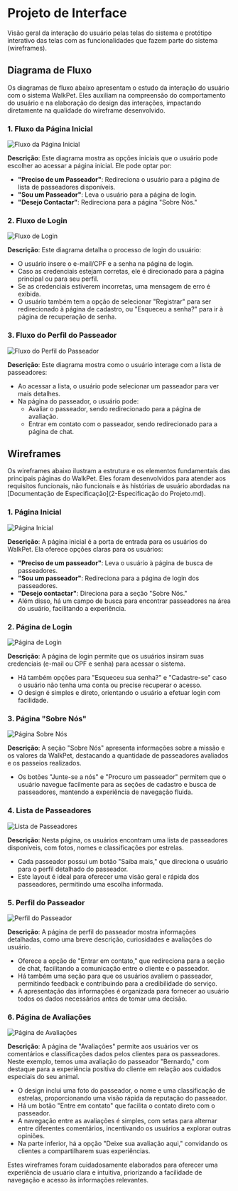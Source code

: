 
# Projeto de Interface

Visão geral da interação do usuário pelas telas do sistema e protótipo interativo das telas com as funcionalidades que fazem parte do sistema (wireframes).

## Diagrama de Fluxo

Os diagramas de fluxo abaixo apresentam o estudo da interação do usuário com o sistema WalkPet. Eles auxiliam na compreensão do comportamento do usuário e na elaboração do design das interações, impactando diretamente na qualidade do wireframe desenvolvido.

### 1. Fluxo da Página Inicial

![Fluxo da Página Inicial](img/fluxopaginainicial.png)

**Descrição**: Este diagrama mostra as opções iniciais que o usuário pode escolher ao acessar a página inicial. Ele pode optar por:
- **"Preciso de um Passeador"**: Redireciona o usuário para a página de lista de passeadores disponíveis.
- **"Sou um Passeador"**: Leva o usuário para a página de login.
- **"Desejo Contactar"**: Redireciona para a página "Sobre Nós."

### 2. Fluxo de Login

![Fluxo de Login](img/fluxologin.png)

**Descrição**: Este diagrama detalha o processo de login do usuário:
- O usuário insere o e-mail/CPF e a senha na página de login.
- Caso as credenciais estejam corretas, ele é direcionado para a página principal ou para seu perfil.
- Se as credenciais estiverem incorretas, uma mensagem de erro é exibida.
- O usuário também tem a opção de selecionar "Registrar" para ser redirecionado à página de cadastro, ou "Esqueceu a senha?" para ir à página de recuperação de senha.

### 3. Fluxo do Perfil do Passeador

![Fluxo do Perfil do Passeador](img/fluxopasseadores.png)

**Descrição**: Este diagrama mostra como o usuário interage com a lista de passeadores:
- Ao acessar a lista, o usuário pode selecionar um passeador para ver mais detalhes.
- Na página do passeador, o usuário pode:
  - Avaliar o passeador, sendo redirecionado para a página de avaliação.
  - Entrar em contato com o passeador, sendo redirecionado para a página de chat.

## Wireframes

Os wireframes abaixo ilustram a estrutura e os elementos fundamentais das principais páginas do WalkPet. Eles foram desenvolvidos para atender aos requisitos funcionais, não funcionais e às histórias de usuário abordadas na [Documentação de Especificação](2-Especificação do Projeto.md).

### 1. Página Inicial

![Página Inicial](img/Home.PNG)

**Descrição**: A página inicial é a porta de entrada para os usuários do WalkPet. Ela oferece opções claras para os usuários:
- **"Preciso de um passeador"**: Leva o usuário à página de busca de passeadores.
- **"Sou um passeador"**: Redireciona para a página de login dos passeadores.
- **"Desejo contactar"**: Direciona para a seção "Sobre Nós."
- Além disso, há um campo de busca para encontrar passeadores na área do usuário, facilitando a experiência.

### 2. Página de Login

![Página de Login](img/Login.PNG)

**Descrição**: A página de login permite que os usuários insiram suas credenciais (e-mail ou CPF e senha) para acessar o sistema.
- Há também opções para "Esqueceu sua senha?" e "Cadastre-se" caso o usuário não tenha uma conta ou precise recuperar o acesso.
- O design é simples e direto, orientando o usuário a efetuar login com facilidade.

### 3. Página "Sobre Nós"

![Página Sobre Nós](img/Sobrenos.PNG)

**Descrição**: A seção "Sobre Nós" apresenta informações sobre a missão e os valores da WalkPet, destacando a quantidade de passeadores avaliados e os passeios realizados.
- Os botões "Junte-se a nós" e "Procuro um passeador" permitem que o usuário navegue facilmente para as seções de cadastro e busca de passeadores, mantendo a experiência de navegação fluida.

### 4. Lista de Passeadores

![Lista de Passeadores](img/Passeadores.PNG)

**Descrição**: Nesta página, os usuários encontram uma lista de passeadores disponíveis, com fotos, nomes e classificações por estrelas.
- Cada passeador possui um botão "Saiba mais," que direciona o usuário para o perfil detalhado do passeador.
- Este layout é ideal para oferecer uma visão geral e rápida dos passeadores, permitindo uma escolha informada.

### 5. Perfil do Passeador

![Perfil do Passeador](img/Passeador.PNG)

**Descrição**: A página de perfil do passeador mostra informações detalhadas, como uma breve descrição, curiosidades e avaliações do usuário.
- Oferece a opção de "Entrar em contato," que redireciona para a seção de chat, facilitando a comunicação entre o cliente e o passeador.
- Há também uma seção para que os usuários avaliem o passeador, permitindo feedback e contribuindo para a credibilidade do serviço.
- A apresentação das informações é organizada para fornecer ao usuário todos os dados necessários antes de tomar uma decisão.

### 6. Página de Avaliações

![Página de Avaliações](img/Avaliacoes.PNG)

**Descrição**: A página de "Avaliações" permite aos usuários ver os comentários e classificações dados pelos clientes para os passeadores. Neste exemplo, temos uma avaliação do passeador "Bernardo," com destaque para a experiência positiva do cliente em relação aos cuidados especiais do seu animal.
- O design inclui uma foto do passeador, o nome e uma classificação de estrelas, proporcionando uma visão rápida da reputação do passeador.
- Há um botão "Entre em contato" que facilita o contato direto com o passeador.
- A navegação entre as avaliações é simples, com setas para alternar entre diferentes comentários, incentivando os usuários a explorar outras opiniões.
- Na parte inferior, há a opção "Deixe sua avaliação aqui," convidando os clientes a compartilharem suas experiências.

Estes wireframes foram cuidadosamente elaborados para oferecer uma experiência de usuário clara e intuitiva, priorizando a facilidade de navegação e acesso às informações relevantes.



